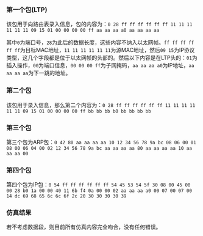 ### 第一个包(LTP)
该包用于向路由表录入信息，包的内容为：``` 0 28 ff ff ff ff ff ff 11 11 11 11 11 11 09 15 01 00 00 00 00 ff aa aa aa a0 aa aa aa aa ```

其中```0```为端口号，```28```为此后的数据长度，这些内容不纳入以太网帧。```ff ff ff ff ff ff```为目标MAC地址，```11 11 11 11 11 11```为源MAC地址，然后```09 15```为IP协议类型，这几个字段都是位于以太网帧的头部的。然后以下内容是在LTP头的：```01```为插入操作，```00```为端口信息，```00 00 00 ff```为子网掩码，```aa aa aa a0```为IP地址，```aa aa aa aa```为下一跳的地址。

### 第二个包
该包用于录入信息，那么第二个内容为：```0 28 ff ff ff ff ff ff 11 11 11 11 11 11 09 15 01 00 00 00 00 ff bb bb bb b0 bb bb bb bb```

### 第三个包
第三个包为ARP包：``` 0 42 80 aa aa aa aa 10 12 34 56 78 9a bc 08 06 00 01 08 00 06 04 00 02 12 34 56 78 9a bc aa aa aa aa 80 aa aa aa aa 10 aa aa aa 00 ```

### 第四个包
第四个包为IP包：``` 0 54 ff ff ff ff ff ff 54 45 53 54 5f 30 08 00 45 00 00 28 b0 1a 00 00 40 11 6b f4 0a 00 00 02 aa aa aa a0 00 07 00 07 00 14 dc 69 68 65 6c 6c 6f 2c 20 30 30 30 30 39 ```

### 仿真结果
若不考虑数据段，则目前所有仿真内容完全吻合，没有任何错误。